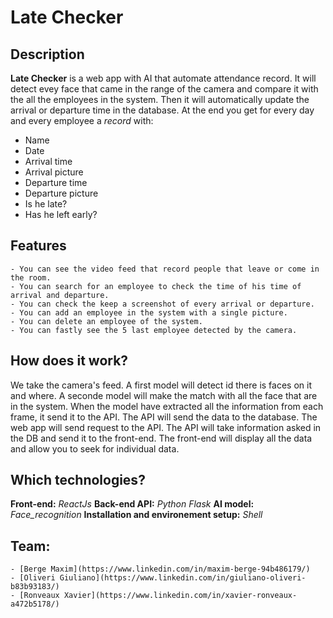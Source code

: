 # Late Checker

## Description

**Late Checker** is a web app with AI that automate attendance record.
It will detect evey face that came in the range of the camera and compare it with the all the employees
in the system. Then it will automatically update the arrival or departure time in the database.
At the end you get for every day and every employee a *record* with:
* Name
* Date
* Arrival time
* Arrival picture
* Departure time
* Departure picture
* Is he late?
* Has he left early?


## Features

    - You can see the video feed that record people that leave or come in the room.
    - You can search for an employee to check the time of his time of arrival and departure.
    - You can check the keep a screenshot of every arrival or departure.
    - You can add an employee in the system with a single picture.
    - You can delete an employee of the system.
    - You can fastly see the 5 last employee detected by the camera.


## How does it work?

We take the camera's feed. A first model will detect id there is faces on it and where.
A seconde model will make the match with all the face that are in the system.
When the model have extracted all the information from each frame, it send it to the API.
The API will send the data to the database.
The web app will send request to the API. The API will take information asked in the DB and send it to the front-end.
The front-end will display all the data and allow you to seek for individual data.


## Which technologies?

**Front-end:** *ReactJs*
**Back-end API:** *Python Flask*
**AI model:** *Face_recognition*
**Installation and environement setup:** *Shell*


## Team:
    - [Berge Maxim](https://www.linkedin.com/in/maxim-berge-94b486179/)
    - [Oliveri Giuliano](https://www.linkedin.com/in/giuliano-oliveri-b83b93183/)
    - [Ronveaux Xavier](https://www.linkedin.com/in/xavier-ronveaux-a472b5178/)
